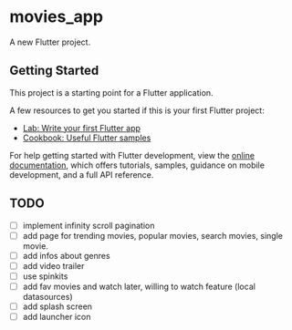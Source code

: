 # movies_app

A new Flutter project.

## Getting Started

This project is a starting point for a Flutter application.

A few resources to get you started if this is your first Flutter project:

- [Lab: Write your first Flutter app](https://docs.flutter.dev/get-started/codelab)
- [Cookbook: Useful Flutter samples](https://docs.flutter.dev/cookbook)

For help getting started with Flutter development, view the
[online documentation](https://docs.flutter.dev/), which offers tutorials,
samples, guidance on mobile development, and a full API reference.

## TODO

- [ ] implement infinity scroll pagination
- [ ] add page for trending movies, popular movies, search movies, single movie.
- [ ] add infos about genres
- [ ] add video trailer
- [ ] use spinkits
- [ ] add fav movies and watch later, willing to watch feature (local datasources)
- [ ] add splash screen
- [ ] add launcher icon
